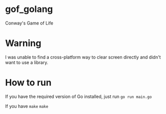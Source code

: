 # gof_golang

Conway's Game of Life

# Warning

I was unable to find a cross-platform way to clear screen directly and didn't want to use a library.

# How to run

If you have the required version of Go installed, just run
`go run main.go`

If you have `make`
`make`
